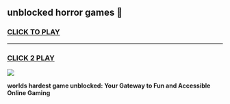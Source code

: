 
## unblocked horror games 👋
<h3>
<a href="https://premium.freeplayer.one?title=unblocked_horror_games&ref=13F">CLICK TO PLAY</a></h3>
<hr>

<h3>
<a href="https://premium.freeplayer.one?title=unblocked_horror_games&ref=13F">CLICK 2 PLAY</a>
  
</h3>

<a href="https://premium.freeplayer.one?title=unblocked_horror_games&ref=12F/"><img src="https://clearcache.store/games.png"></a>


**worlds hardest game unblocked: Your Gateway to Fun and Accessible Online Gaming**
